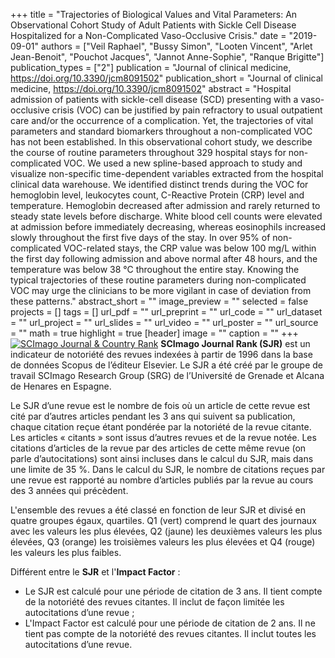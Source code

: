 +++
title = "Trajectories of Biological Values and Vital Parameters: An Observational Cohort Study of Adult Patients with Sickle Cell Disease Hospitalized for a Non-Complicated Vaso-Occlusive Crisis."
date = "2019-09-01"
authors = ["Veil Raphael", "Bussy Simon", "Looten Vincent", "Arlet Jean-Benoit", "Pouchot Jacques", "Jannot Anne-Sophie", "Ranque Brigitte"]
publication_types = ["2"]
publication = "Journal of clinical medicine, https://doi.org/10.3390/jcm8091502"
publication_short = "Journal of clinical medicine, https://doi.org/10.3390/jcm8091502"
abstract = "Hospital admission of patients with sickle-cell disease (SCD) presenting with a vaso-occlusive crisis (VOC) can be justified by pain refractory to usual outpatient care and/or the occurrence of a complication. Yet, the trajectories of vital parameters and standard biomarkers throughout a non-complicated VOC has not been established. In this observational cohort study, we describe the course of routine parameters throughout 329 hospital stays for non-complicated VOC. We used a new spline-based approach to study and visualize non-specific time-dependent variables extracted from the hospital clinical data warehouse. We identified distinct trends during the VOC for hemoglobin level, leukocytes count, C-Reactive Protein (CRP) level and temperature. Hemoglobin decreased after admission and rarely returned to steady state levels before discharge. White blood cell counts were elevated at admission before immediately decreasing, whereas eosinophils increased slowly throughout the first five days of the stay. In over 95% of non-complicated VOC-related stays, the CRP value was below 100 mg/L within the first day following admission and above normal after 48 hours, and the temperature was below 38 °C throughout the entire stay. Knowing the typical trajectories of these routine parameters during non-complicated VOC may urge the clinicians to be more vigilant in case of deviation from these patterns."
abstract_short = ""
image_preview = ""
selected = false
projects = []
tags = []
url_pdf = ""
url_preprint = ""
url_code = ""
url_dataset = ""
url_project = ""
url_slides = ""
url_video = ""
url_poster = ""
url_source = ""
math = true
highlight = true
[header]
image = ""
caption = ""
+++
<a href="https://www.scimagojr.com/journalsearch.php?q=&amp;tip=sid&amp;exact=no" title="SCImago Journal &amp; Country Rank"><img border="0" src="https://www.scimagojr.com/journal_img.php?id=" alt="SCImago Journal &amp; Country Rank"  /></a>
**SCImago Journal Rank (SJR)** est un indicateur de notoriété des revues indexées à partir de 1996 dans la base de données Scopus de l’éditeur Elsevier. Le SJR a été créé par le groupe de travail SCImago Research Group (SRG) de l’Université de Grenade et Alcana de Henares en Espagne.  
  
Le SJR d’une revue est le nombre de fois où un article de cette revue est cité par d’autres articles pendant les 3 ans qui suivent sa publication, chaque citation reçue étant pondérée par la notoriété de la revue citante. Les articles « citants » sont issus d’autres revues et de la revue notée. Les citations d’articles de la revue par des articles de cette même revue (on parle d’autocitations) sont ainsi incluses dans le calcul du SJR, mais dans une limite de 35 %. Dans le calcul du SJR, le nombre de citations reçues par une revue est rapporté au nombre d’articles publiés par la revue au cours des 3 années qui précèdent.  
  
L'ensemble des revues a été classé en fonction de leur SJR et divisé en quatre groupes égaux, quartiles. Q1 (vert) comprend le quart des journaux avec les valeurs les plus élevées, Q2 (jaune) les deuxièmes valeurs les plus élevées, Q3 (orange) les troisièmes valeurs les plus élevées et Q4 (rouge) les valeurs les plus faibles.  
  
Différent entre le **SJR** et l'**Impact Factor** :  
- Le SJR est calculé pour une période de citation de 3 ans. Il tient compte de la notoriété des revues citantes. Il inclut de façon limitée les autocitations d’une revue ;  
- L'Impact Factor est calculé pour une période de citation de 2 ans. Il ne tient pas compte de la notoriété des revues citantes. Il inclut toutes les autocitations d’une revue.
